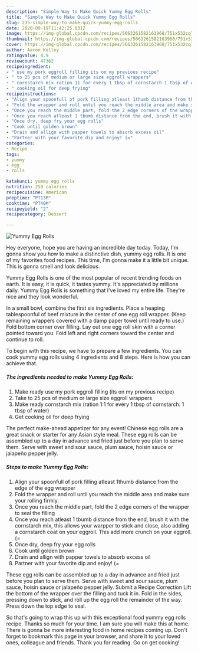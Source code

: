 ```yaml
---
description: "Simple Way to Make Quick Yummy Egg Rolls"
title: "Simple Way to Make Quick Yummy Egg Rolls"
slug: 235-simple-way-to-make-quick-yummy-egg-rolls
date: 2020-09-19T11:42:25.631Z
image: https://img-global.cpcdn.com/recipes/5663261582163968/751x532cq70/yummy-egg-rolls-recipe-main-photo.jpg
thumbnail: https://img-global.cpcdn.com/recipes/5663261582163968/751x532cq70/yummy-egg-rolls-recipe-main-photo.jpg
cover: https://img-global.cpcdn.com/recipes/5663261582163968/751x532cq70/yummy-egg-rolls-recipe-main-photo.jpg
author: Aaron Kelley
ratingvalue: 4.9
reviewcount: 47362
recipeingredient:
- " use my pork eggroll filling its on my previous recipe"
- " to 25 pcs of medium or large size eggroll wrappers"
- " cornstarch mix ration 11 for every 1 tbsp of cornstarch 1 tbsp of water"
- " cooking oil for deep frying"
recipeinstructions:
- "Align your spoonfull of pork filling atleast 1thumb distance from the edge of the egg wrapper"
- "Fold the wrapper and roll until you reach the middle area and make sure your rolling firmly."
- "Once you reach the middle part, fold the 2 edge corners of the wrapper to seal the filling"
- "Once you reach atleast 1 tbumb distance from the end, brush it with the cornstarch mix, this allows your warpper to stick and close, also adding a cornstarch coat on your eggroll. This add more crunch on your eggroll. (="
- "Once dry, deep fry your egg rolls"
- "Cook until golden brown"
- "Drain and allign with papper towels to absorb excess oil"
- "Partner with your favorite dip and enjoy! (="
categories:
- Recipe
tags:
- yummy
- egg
- rolls

katakunci: yummy egg rolls 
nutrition: 259 calories
recipecuisine: American
preptime: "PT13M"
cooktime: "PT40M"
recipeyield: "2"
recipecategory: Dessert

---
```



![Yummy Egg Rolls](https://img-global.cpcdn.com/recipes/5663261582163968/751x532cq70/yummy-egg-rolls-recipe-main-photo.jpg)

Hey everyone, hope you are having an incredible day today. Today, I'm gonna show you how to make a distinctive dish, yummy egg rolls. It is one of my favorites food recipes. This time, I'm gonna make it a little bit unique. This is gonna smell and look delicious.

Yummy Egg Rolls is one of the most popular of recent trending foods on earth. It is easy, it is quick, it tastes yummy. It's appreciated by millions daily. Yummy Egg Rolls is something that I've loved my entire life. They're nice and they look wonderful.

In a small bowl, combine the first six ingredients. Place a heaping tablespoonful of beef mixture in the center of one egg roll wrapper. (Keep remaining wrappers covered with a damp paper towel until ready to use.) Fold bottom corner over filling. Lay out one egg roll skin with a corner pointed toward you. Fold left and right corners toward the center and continue to roll.


To begin with this recipe, we have to prepare a few ingredients. You can cook yummy egg rolls using 4 ingredients and 8 steps. Here is how you can achieve that.

<!--inarticleads1-->

##### The ingredients needed to make Yummy Egg Rolls:

1. Make ready  use my pork eggroll filling (its on my previous recipe)
1. Take  to 25 pcs of medium or large size eggroll wrappers
1. Make ready  cornstarch mix (ration 1:1 for every 1 tbsp of cornstarch: 1 tbsp of water)
1. Get  cooking oil for deep frying


The perfect make-ahead appetizer for any event! Chinese egg rolls are a great snack or starter for any Asian style meal. These egg rolls can be assembled up to a day in advance and fried just before you plan to serve them. Serve with sweet and sour sauce, plum sauce, hoisin sauce or jalapeño pepper jelly. 

<!--inarticleads2-->

##### Steps to make Yummy Egg Rolls:

1. Align your spoonfull of pork filling atleast 1thumb distance from the edge of the egg wrapper
1. Fold the wrapper and roll until you reach the middle area and make sure your rolling firmly.
1. Once you reach the middle part, fold the 2 edge corners of the wrapper to seal the filling
1. Once you reach atleast 1 tbumb distance from the end, brush it with the cornstarch mix, this allows your warpper to stick and close, also adding a cornstarch coat on your eggroll. This add more crunch on your eggroll. (=
1. Once dry, deep fry your egg rolls
1. Cook until golden brown
1. Drain and allign with papper towels to absorb excess oil
1. Partner with your favorite dip and enjoy! (=


These egg rolls can be assembled up to a day in advance and fried just before you plan to serve them. Serve with sweet and sour sauce, plum sauce, hoisin sauce or jalapeño pepper jelly. Submit a Recipe Correction Lift the bottom of the wrapper over the filling and tuck it in. Fold in the sides, pressing down to stick, and roll up the egg roll the remainder of the way. Press down the top edge to seal. 

So that's going to wrap this up with this exceptional food yummy egg rolls recipe. Thanks so much for your time. I am sure you will make this at home. There is gonna be more interesting food in home recipes coming up. Don't forget to bookmark this page in your browser, and share it to your loved ones, colleague and friends. Thank you for reading. Go on get cooking!
